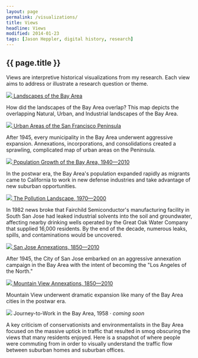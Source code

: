 ```yaml
---
layout: page
permalink: /visualizations/
title: Views
headline: Views
modified: 2014-01-23
tags: [Jason Heppler, digital history, research]
---
```


## {{ page.title }}

<p>Views are interpretive historical visualizations from my research.
Each view aims to address or illustrate a research question or theme.</p>

<div class="row">
  <div class="col-xs-12 col-md-8">
    <a href="{{ site.url }}/visualizations/rivers/"><img class="img-responsive img-rounded" src="{{ site.url }}/assets/image/rivers_preview.png"/>
    Landscapes of the Bay Area</a><br/>
    <p>How did the landscapes of the Bay Area overlap? This map depicts
    the overlapping Natural, Urban, and Industrial landscapes of the Bay
    Area.</p>
  </div>
</div>

<div class="row">
  <div class="col-xs-12 col-md-8">
    <a href="{{ sitel.url }}/visualizations/urban_areas/"><img class="img-rounded img-responsive img-rounded" src="{{site.url}}/assets/image/urban_areas_preview.png"/>
    Urban Areas of the San Francisco Peninsula</a><br/>
    <p>After 1945, every municipality in the Bay Area underwent
    aggressive expansion. Annexations, incorporations, and
    consolidations created a sprawling, complicated map of urban areas
    on the Peninsula.</p>
    </div>
</div>

<div class="row">
  <div class="col-xs-12 col-md-8">
    <a href="{{ sitel.url }}/visualizations/population/"><img class="img-rounded img-responsive img-rounded" src="{{site.url}}/assets/image/population_preview.png"/>
    Population Growth of the Bay Area, 1940&#8212;2010</a><br/>
    <p>In the postwar era, the Bay Area's population expanded rapidly as migrants came to California to work in new defense industries and take advantage of new suburban opportunities.</p>
    </div>
</div>

<div class="row">
  <div class="col-xs-12 col-md-8">
    <a href="{{ sitel.url }}/visualizations/companies/"><img class="img-responsive img-rounded" src="{{site.url}}/assets/image/superfund_preview.png"/>
    The Pollution Landscape, 1970&#8212;2000</a><br/>
    <p>In 1982 news broke that Fairchild Semiconductor's manufacturing facility in South San Jose had leaked industrial solvents into the soil and groundwater, affecting nearby drinking wells operated by the Great Oak Water Company that supplied 16,000 residents. By the end of the decade, numerous leaks, spills, and contaminations would be uncovered.</p>
    </div>
</div>

<div class="row">
  <div class="col-xs-12 col-md-8">
    <a href="{{ site.url }}/visualizations/sanjose/"><img class="img-responsive img-rounded" src="{{site.url}}/assets/image/annexation_preview.png"/>
    San Jose Annexations, 1850&#8212;2010</a><br/>
    <p>After 1945, the City of San Jose embarked on an aggressive
    annexation campaign in the Bay Area with the intent of becoming the
    "Los Angeles of the North."</p>
    </div>
</div>

<div class="row">
  <div class="col-xs-12 col-md-8">
    <a href="{{ site.url }}/visualizations/mountainview/"><img class="img-responsive img-rounded" src="{{site.url}}/assets/image/mv_annexation_preview.png"/>
    Mountain View Annexations, 1850&#8212;2010</a><br/>
    <p>Mountain View underwent dramatic expansion like many of the Bay Area cities in the postwar era.</p>
    </div>
</div>

<div class="row">
  <div class="col-xs-12 col-md-8">
    <img class="img-responsive img-rounded" src="{{site.url}}/assets/image/traffic_journey_preview.png"/>
    Journey-to-Work in the Bay Area, 1958 &middot; <em>coming soon</em><br/>
    <p>A key criticism of conservationists and environmentalists in the Bay Area focused on the massive uptick in traffic that resulted in smog obscuring the views that many residents enjoyed. Here is a snapshot of where people were commuting from in order to visually understand the traffic flow between suburban homes and suburban
    offices.</p>
    </div>
</div>
